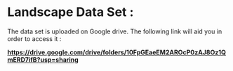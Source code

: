 # Landscape Data Set : 

The data set is uploaded on Google drive. The following link will aid you in order to access it : 

**https://drive.google.com/drive/folders/10FpGEaeEM2AROcP0zAJ8Oz1QmERD7ifB?usp=sharing** 
